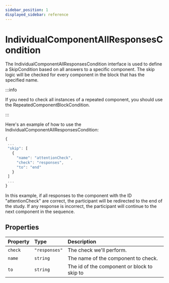 ```yaml
---
sidebar_position: 1
displayed_sidebar: reference
---
```


# IndividualComponentAllResponsesCondition

The IndividualComponentAllResponsesCondition interface is used to define a SkipCondition based on all answers to a specific component. The skip logic will be checked for every component in the block that has the specified name.

:::info

If you need to check all instances of a repeated component, you should use the RepeatedComponentBlockCondition.

:::

Here's an example of how to use the IndividualComponentAllResponsesCondition:

```js
{
 ...
 "skip": [
   {
     "name": "attentionCheck",
     "check": "responses",
     "to": "end"
   }
 ]
 ...
}
```

In this example, if all responses to the component with the ID "attentionCheck" are correct, the participant will be redirected to the end of the study. If any response is incorrect, the participant will continue to the next component in the sequence.

## Properties

| Property | Type | Description |
| :------ | :------ | :------ |
| `check` | `"responses"` | The check we'll perform. |
| `name` | `string` | The name of the component to check. |
| `to` | `string` | The id of the component or block to skip to |
